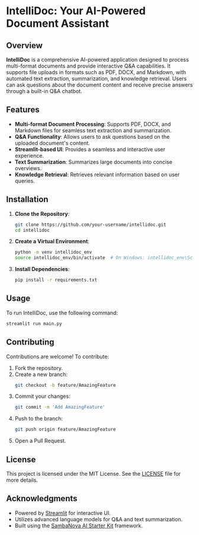 # IntelliDoc: Your AI-Powered Document Assistant 

## Overview
**IntelliDoc** is a comprehensive AI-powered application designed to process multi-format documents and provide interactive Q&A capabilities. It supports file uploads in formats such as PDF, DOCX, and Markdown, with automated text extraction, summarization, and knowledge retrieval. Users can ask questions about the document content and receive precise answers through a built-in Q&A chatbot.

## Features
- **Multi-format Document Processing**: Supports PDF, DOCX, and Markdown files for seamless text extraction and summarization.
- **Q&A Functionality**: Allows users to ask questions based on the uploaded document's content.
- **Streamlit-based UI**: Provides a seamless and interactive user experience.
- **Text Summarization**: Summarizes large documents into concise overviews.
- **Knowledge Retrieval**: Retrieves relevant information based on user queries.

## Installation

1. **Clone the Repository**:
    ```bash
    git clone https://github.com/your-username/intellidoc.git
    cd intellidoc
    ```

2. **Create a Virtual Environment**:
    ```bash
    python -m venv intellidoc_env
    source intellidoc_env/bin/activate  # On Windows: intellidoc_env\Scripts\activate
    ```

3. **Install Dependencies**:
    ```bash
    pip install -r requirements.txt
    ```

## Usage

To run IntelliDoc, use the following command:
```bash
streamlit run main.py
```

## Contributing

Contributions are welcome! To contribute:

1. Fork the repository.
2. Create a new branch:
    ```bash
    git checkout -b feature/AmazingFeature
    ```
3. Commit your changes:
    ```bash
    git commit -m 'Add AmazingFeature'
    ```
4. Push to the branch:
    ```bash
    git push origin feature/AmazingFeature
    ```
5. Open a Pull Request.

## License

This project is licensed under the MIT License. See the [LICENSE](LICENSE) file for more details.

## Acknowledgments

- Powered by [Streamlit](https://streamlit.io) for interactive UI.
- Utilizes advanced language models for Q&A and text summarization.
- Built using the [SambaNova AI Starter Kit](https://sambanova.ai) framework.
